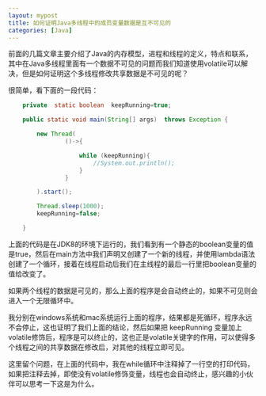 ```yaml
---
layout: mypost
title: 如何证明Java多线程中的成员变量数据是互不可见的
categories: [Java]
---
```




前面的几篇文章主要介绍了Java的内存模型，进程和线程的定义，特点和联系，其中在Java多线程里面有一个数据不可见的问题而我们知道使用volatile可以解决，但是如何证明这个多线程修改共享数据是不可见的呢？

很简单，看下面的一段代码：

````java
    private  static boolean  keepRunning=true;

    public static void main(String[] args)  throws Exception {

        new Thread(
                ()->{

                    while (keepRunning){
                        //System.out.println();
                    }
                }

        ).start();

        Thread.sleep(1000);
        keepRunning=false;

    }
````

上面的代码是在JDK8的环境下运行的，我们看到有一个静态的boolean变量的值是true，然后在main方法中我们声明又创建了一个新的线程，并使用lambda语法创建了一个循环，接着在线程启动后我们在主线程的最后一行里把boolean变量的值给改变了。

如果两个线程的数据是可见的，那么上面的程序是会自动终止的，如果不可见则会进入一个无限循环中。


我分别在windows系统和mac系统运行上面的程序，结果都是死循环，程序永远不会停止，这也证明了我们上面的结论，然后如果把 keepRunning 变量加上volatile修饰后，程序是可以终止的，这也正是volatile关键字的作用，可以使得多个线程之间的共享数据在修改后，对其他的线程立即可见。


这里留个问题，在上面的代码中，我在while循环中注释掉了一行空的打印代码，如果把注释去掉，即使没有volatile修饰变量，线程也会自动终止，感兴趣的小伙伴可以思考一下这是为什么。





